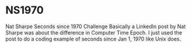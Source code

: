 # NS1970
Nat Sharpe  Seconds since 1970 Challenge
Basically a LinkedIn post by Nat Sharpe was about the difference in Computer Time Epoch.
I just used the post to do a coding example of seconds since Jan 1, 1970 like Unix does.
